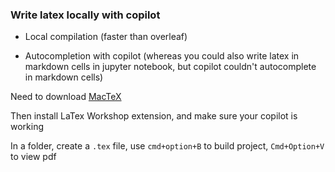 ### Write latex locally with copilot

- Local compilation (faster than overleaf)

- Autocompletion with copilot (whereas you could also write latex in markdown cells in jupyter notebook, but copilot couldn't autocomplete in markdown cells)

Need to download [MacTeX](https://www.tug.org/mactex/mactex-download.html)

Then install LaTex Workshop extension, and make sure your copilot is working

In a folder, create a `.tex` file, use `cmd+option+B` to build project, `Cmd+Option+V` to view pdf